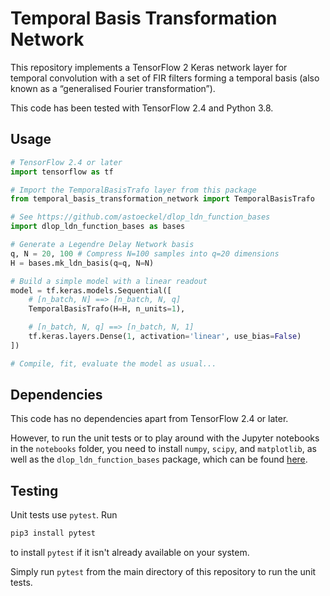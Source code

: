 # Temporal Basis Transformation Network

This repository implements a TensorFlow 2 Keras network layer for temporal
convolution with a set of FIR filters forming a temporal basis (also known as
a “generalised Fourier transformation”).

This code has been tested with TensorFlow 2.4 and Python 3.8.

## Usage

```python
# TensorFlow 2.4 or later
import tensorflow as tf

# Import the TemporalBasisTrafo layer from this package
from temporal_basis_transformation_network import TemporalBasisTrafo

# See https://github.com/astoeckel/dlop_ldn_function_bases
import dlop_ldn_function_bases as bases

# Generate a Legendre Delay Network basis
q, N = 20, 100 # Compress N=100 samples into q=20 dimensions
H = bases.mk_ldn_basis(q=q, N=N)

# Build a simple model with a linear readout
model = tf.keras.models.Sequential([
    # [n_batch, N] ==> [n_batch, N, q]
    TemporalBasisTrafo(H=H, n_units=1),

    # [n_batch, N, q] ==> [n_batch, N, 1]
    tf.keras.layers.Dense(1, activation='linear', use_bias=False)
])

# Compile, fit, evaluate the model as usual...
```


## Dependencies

This code has no dependencies apart from TensorFlow 2.4 or later.

However, to run the unit tests or to play around with the Jupyter notebooks
in the `notebooks` folder, you need to install `numpy`, `scipy`, and
`matplotlib`, as well as the `dlop_ldn_function_bases` package, which
can be found [here](https://github.com/astoeckel/dlop_ldn_function_bases).

## Testing

Unit tests use `pytest`. Run
```sh
pip3 install pytest
```
to install `pytest` if it isn't already available on your system.

Simply run `pytest` from the main directory of this repository to run the
unit tests.
